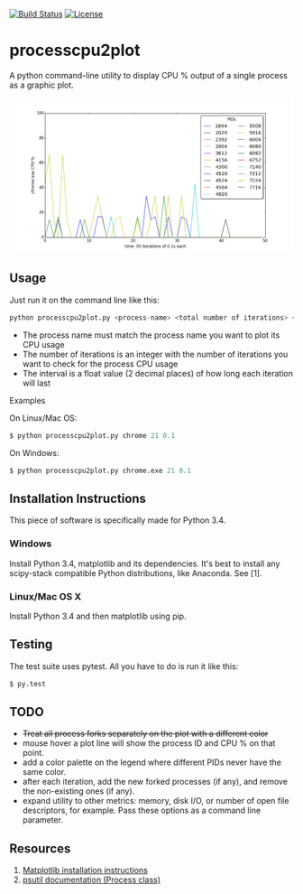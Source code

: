 [![Build Status](https://travis-ci.org/rentes/processcpu2plot.svg?branch=master)](https://travis-ci.org/rentes/processcpu2plot) [![License](https://go-shields.herokuapp.com/license-MIT-blue.png)](http://opensource.org/licenses/MIT)

# processcpu2plot
A python command-line utility to display CPU % output of a single process as a graphic plot.

<img src="img/figure_1.png" />

## Usage

Just run it on the command line like this:

```python
python processcpu2plot.py <process-name> <total number of iterations> <interval>
```
- The process name must match the process name you want to plot its CPU usage
- The number of iterations is an integer with the number of iterations you want to check for the process CPU usage
- The interval is a float value (2 decimal places) of how long each iteration will last

Examples

On Linux/Mac OS:
```python
$ python processcpu2plot.py chrome 21 0.1
```

On Windows:
```python
$ python processcpu2plot.py chrome.exe 21 0.1
```

## Installation Instructions

This piece of software is specifically made for Python 3.4.

### Windows

Install Python 3.4, matplotlib and its dependencies. It's best to install any scipy-stack compatible Python distributions, 
like Anaconda. See [1].

### Linux/Mac OS X

Install Python 3.4 and then matplotlib using pip.

## Testing

The test suite uses pytest. All you have to do is run it like this:

```python
$ py.test
```

## TODO

- ~~Treat all process forks separately on the plot with a different color~~
- mouse hover a plot line will show the process ID and CPU % on that point.
- add a color palette on the legend where different PIDs never have the same color.
- after each iteration, add the new forked processes (if any), and remove the non-existing ones (if any).
- expand utility to other metrics: memory, disk I/O, or number of open file descriptors, for example. Pass these options as a command line parameter.

## Resources

1. <a href="http://matplotlib.org/users/installing.html">Matplotlib installation instructions</a>
2. <a href="http://pythonhosted.org/psutil/#process-class">psutil documentation (Process class)</a>